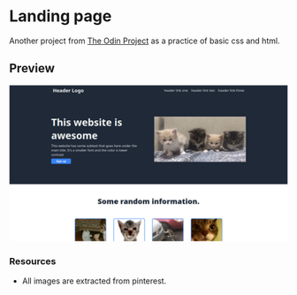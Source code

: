 # Landing page
Another project from [The Odin Project](https://www.theodinproject.com/) as a practice of basic css and html.

## Preview
![demo](imgs/demo0.png)

### Resources
- All images are extracted from pinterest.